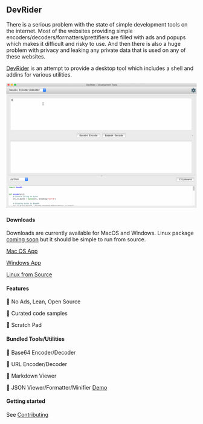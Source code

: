## DevRider

There is a serious problem with the state of simple development tools on the internet. 
Most of the websites providing simple encoders/decoders/formatters/prettifiers are filled with ads and popups which makes it difficult and risky to use.
And then there is also a huge problem with privacy and leaking any private data that is used on any of these websites.

[DevRider](https://github.com/namuan/dev-rider) is an attempt to provide a desktop tool which includes a shell and addins for various utilities.

![DevRider Cover Image](docs/images/devrider-intro-demo.gif)

#### Downloads

Downloads are currently available for MacOS and Windows.
Linux package [coming soon](https://github.com/namuan/dev-rider/issues/6) but it should be simple to run from source.

[Mac OS App](https://github.com/namuan/dev-rider-osx/releases/download/0.2.0/devrider-0.2.0.zip)

[Windows App](https://github.com/namuan/dev-rider-win/releases/download/0.2.0/devrider-0.2.0.zip)

[Linux from Source](docs/contributing.md)

#### Features

🚀 No Ads, Lean, Open Source

🚀 Curated code samples

🚀 Scratch Pad

#### Bundled Tools/Utilities

🚀 Base64 Encoder/Decoder

🚀 URL Encoder/Decoder

🚀 Markdown Viewer

🚀 JSON Viewer/Formatter/Minifier [Demo](docs/features/json-viewer.md)

#### Getting started

See [Contributing](docs/contributing.md)
